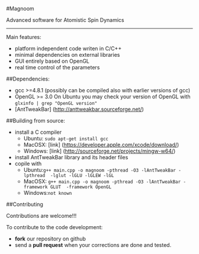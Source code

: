 #Magnoom

Advanced software for Atomistic Spin Dynamics

--------------------

Main features:
  * platform independent code writen in C/C++
  * minimal dependencies on external libraries
  * GUI entirely based on OpenGL 
  * real time control of the parameters

##Dependencies:
  * gcc >=4.8.1 (possibly can be compiled also with earlier versions of gcc)
  * OpenGL >= 3.0 On Ubuntu you may check your version of OpenGL with `glxinfo | grep "OpenGL version"`
  * [AntTweakBar] (http://anttweakbar.sourceforge.net/)

##Building from source:
  * install a C compiler
    - Ubuntu: `sudo apt-get install gcc`
    - MacOSX: [link] (https://developer.apple.com/xcode/download/)
    - Windows: [link] (http://sourceforge.net/projects/mingw-w64/)
  * install AntTweakBar library and its header files 
  * copile with 
    - Ubuntu:`g++ main.cpp -o magnoom -pthread -O3 -lAntTweakBar -lpthread  -lglut -lGLU -lGLEW -lGL`
    - MacOSX: `g++ main.cpp -o magnoom -pthread -O3 -lAntTweakBar -framework GLUT  -framework OpenGL`
    - Windows:`not known`
    
##Contributing

Contributions are welcome!!! 

To contribute to the code development:
  - __fork__ our repository on github
  - send a __pull request__ when your corrections are done and tested.
